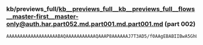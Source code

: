 ### kb/previews_full/kb__previews_full__kb__previews_full__flows__master-first__master-only@auth.har.part052.md.part001.md.part001.md (part 002)

```md
AAAAAAAAAAAAAAAAAAABAQAAAAAAAAAAAQAAAP8AAAAAAJ7T3AD5/f0AAgEBABIIBwA5GhUAHA0KAAAAAQAAAP8AAQEBAAYDAQA8GxcAsNziAAD/AAABAQAAAA
```

```
